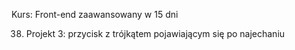 Kurs: Front-end zaawansowany w 15 dni

38. Projekt 3: przycisk z trójkątem pojawiającym się po najechaniu